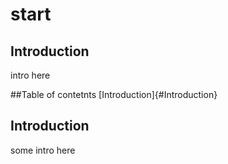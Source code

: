 # start
## Introduction
intro here


##Table of contetnts
[Introduction]{#Introduction}

## Introduction <a name="Introduction"></a>
some intro here
